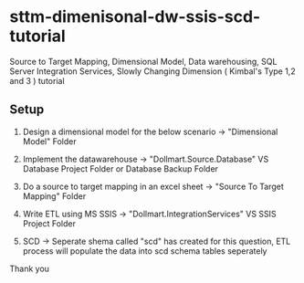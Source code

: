 # sttm-dimenisonal-dw-ssis-scd-tutorial
Source to Target Mapping, Dimensional Model, Data warehousing, SQL Server Integration Services, Slowly Changing Dimension ( Kimbal's Type 1,2 and 3 ) tutorial 

## Setup 
1. Design a dimensional model for the below scenario -> "Dimensional Model" Folder

2. Implement the datawarehouse -> "Dollmart.Source.Database" VS Database Project Folder or Database Backup Folder

3. Do a source to target mapping in an excel sheet -> "Source To Target Mapping" Folder

4. Write ETL using MS SSIS -> "Dollmart.IntegrationServices" VS SSIS Project Folder

5. SCD -> Seperate shema called "scd" has created for this question, ETL process will populate the data into scd schema tables seperately

Thank you

